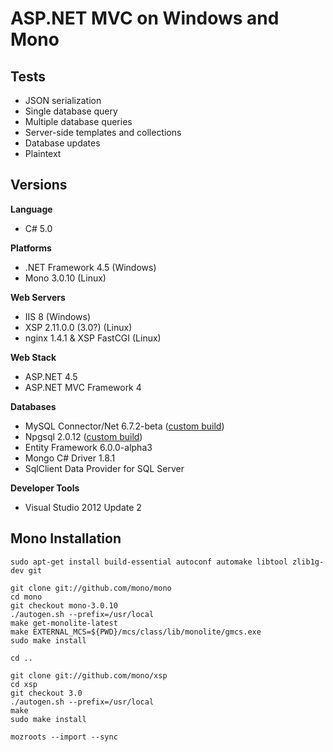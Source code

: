 # ASP.NET MVC on Windows and Mono

## Tests

* JSON serialization
* Single database query
* Multiple database queries
* Server-side templates and collections
* Database updates
* Plaintext

## Versions

**Language**

* C# 5.0

**Platforms**

* .NET Framework 4.5 (Windows)
* Mono 3.0.10 (Linux)

**Web Servers**

* IIS 8 (Windows)
* XSP 2.11.0.0 (3.0?) (Linux)
* nginx 1.4.1 & XSP FastCGI (Linux)

**Web Stack**

* ASP.NET 4.5
* ASP.NET MVC Framework 4

**Databases**

* MySQL Connector/Net 6.7.2-beta ([custom build](https://github.com/pdonald/mysql-connector-net))
* Npgsql 2.0.12 ([custom build](https://github.com/pdonald/Npgsql2))
* Entity Framework 6.0.0-alpha3
* Mongo C# Driver 1.8.1
* SqlClient Data Provider for SQL Server

**Developer Tools**

* Visual Studio 2012 Update 2

## Mono Installation

    sudo apt-get install build-essential autoconf automake libtool zlib1g-dev git

    git clone git://github.com/mono/mono
    cd mono
    git checkout mono-3.0.10
    ./autogen.sh --prefix=/usr/local
    make get-monolite-latest
    make EXTERNAL_MCS=${PWD}/mcs/class/lib/monolite/gmcs.exe
    sudo make install

    cd ..

    git clone git://github.com/mono/xsp
    cd xsp
    git checkout 3.0
    ./autogen.sh --prefix=/usr/local
    make
    sudo make install
    
    mozroots --import --sync
